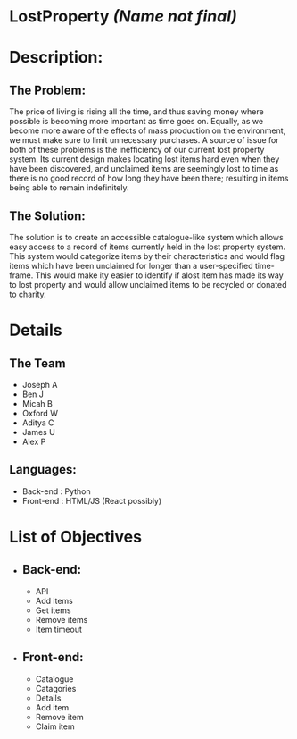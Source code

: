 # LostProperty *(Name not final)*

# Description:

## The Problem:
The price of living is rising all the time, and thus saving money where possible is becoming more important as time goes on. Equally, as we become more aware of the effects of mass production on the environment, we must make sure to limit unnecessary purchases. A source of issue for both of these problems is the inefficiency of our current lost property system. Its current design makes locating lost items hard even when they have been discovered, and unclaimed items are seemingly lost to time as there is no good record of how long they have been there; resulting in items being able to remain indefinitely.

## The Solution:
The solution is to create an accessible catalogue-like system which allows easy access to a record of items currently held in the lost property system. This system would categorize items by their characteristics and would flag items which have been unclaimed for longer than a user-specified time-frame. This would make ity easier to identify if alost item has made its way to lost property and would allow unclaimed items to be recycled or donated to charity.

# Details

## The Team

- Joseph A
- Ben J
- Micah B
- Oxford W
- Aditya C
- James U
- Alex P

## Languages:
- Back-end : Python
- Front-end : HTML/JS (React possibly)

# List of Objectives

- ## Back-end:
    - API
    - Add items
    - Get items
    - Remove items
    - Item timeout

- ## Front-end:
    - Catalogue
    - Catagories
    - Details
    - Add item
    - Remove item
    - Claim item
